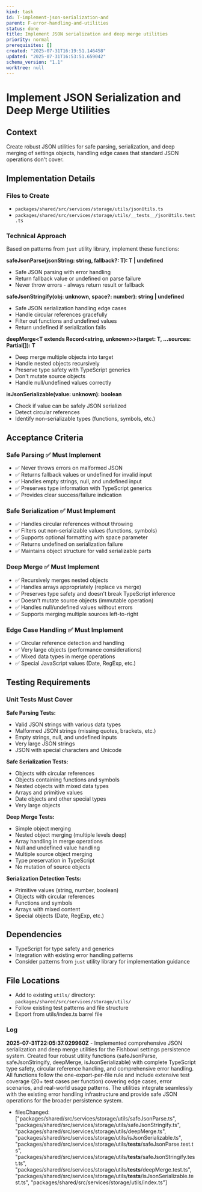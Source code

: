 ```yaml
---
kind: task
id: T-implement-json-serialization-and
parent: F-error-handling-and-utilities
status: done
title: Implement JSON serialization and deep merge utilities
priority: normal
prerequisites: []
created: "2025-07-31T16:19:51.146458"
updated: "2025-07-31T16:53:51.659042"
schema_version: "1.1"
worktree: null
---
```


# Implement JSON Serialization and Deep Merge Utilities

## Context

Create robust JSON utilities for safe parsing, serialization, and deep merging of settings objects, handling edge cases that standard JSON operations don't cover.

## Implementation Details

### Files to Create

- `packages/shared/src/services/storage/utils/jsonUtils.ts`
- `packages/shared/src/services/storage/utils/__tests__/jsonUtils.test.ts`

### Technical Approach

Based on patterns from `just` utility library, implement these functions:

**safeJsonParse<T>(jsonString: string, fallback?: T): T | undefined**

- Safe JSON parsing with error handling
- Return fallback value or undefined on parse failure
- Never throw errors - always return result or fallback

**safeJsonStringify(obj: unknown, space?: number): string | undefined**

- Safe JSON serialization handling edge cases
- Handle circular references gracefully
- Filter out functions and undefined values
- Return undefined if serialization fails

**deepMerge<T extends Record<string, unknown>>(target: T, ...sources: Partial<T>[]): T**

- Deep merge multiple objects into target
- Handle nested objects recursively
- Preserve type safety with TypeScript generics
- Don't mutate source objects
- Handle null/undefined values correctly

**isJsonSerializable(value: unknown): boolean**

- Check if value can be safely JSON serialized
- Detect circular references
- Identify non-serializable types (functions, symbols, etc.)

## Acceptance Criteria

### Safe Parsing ✅ Must Implement

- ✅ Never throws errors on malformed JSON
- ✅ Returns fallback values or undefined for invalid input
- ✅ Handles empty strings, null, and undefined input
- ✅ Preserves type information with TypeScript generics
- ✅ Provides clear success/failure indication

### Safe Serialization ✅ Must Implement

- ✅ Handles circular references without throwing
- ✅ Filters out non-serializable values (functions, symbols)
- ✅ Supports optional formatting with space parameter
- ✅ Returns undefined on serialization failure
- ✅ Maintains object structure for valid serializable parts

### Deep Merge ✅ Must Implement

- ✅ Recursively merges nested objects
- ✅ Handles arrays appropriately (replace vs merge)
- ✅ Preserves type safety and doesn't break TypeScript inference
- ✅ Doesn't mutate source objects (immutable operation)
- ✅ Handles null/undefined values without errors
- ✅ Supports merging multiple sources left-to-right

### Edge Case Handling ✅ Must Implement

- ✅ Circular reference detection and handling
- ✅ Very large objects (performance considerations)
- ✅ Mixed data types in merge operations
- ✅ Special JavaScript values (Date, RegExp, etc.)

## Testing Requirements

### Unit Tests Must Cover

**Safe Parsing Tests:**

- Valid JSON strings with various data types
- Malformed JSON strings (missing quotes, brackets, etc.)
- Empty strings, null, and undefined inputs
- Very large JSON strings
- JSON with special characters and Unicode

**Safe Serialization Tests:**

- Objects with circular references
- Objects containing functions and symbols
- Nested objects with mixed data types
- Arrays and primitive values
- Date objects and other special types
- Very large objects

**Deep Merge Tests:**

- Simple object merging
- Nested object merging (multiple levels deep)
- Array handling in merge operations
- Null and undefined value handling
- Multiple source object merging
- Type preservation in TypeScript
- No mutation of source objects

**Serialization Detection Tests:**

- Primitive values (string, number, boolean)
- Objects with circular references
- Functions and symbols
- Arrays with mixed content
- Special objects (Date, RegExp, etc.)

## Dependencies

- TypeScript for type safety and generics
- Integration with existing error handling patterns
- Consider patterns from `just` utility library for implementation guidance

## File Locations

- Add to existing `utils/` directory: `packages/shared/src/services/storage/utils/`
- Follow existing test patterns and file structure
- Export from utils/index.ts barrel file

### Log

**2025-07-31T22:05:37.029960Z** - Implemented comprehensive JSON serialization and deep merge utilities for the Fishbowl settings persistence system. Created four robust utility functions (safeJsonParse, safeJsonStringify, deepMerge, isJsonSerializable) with complete TypeScript type safety, circular reference handling, and comprehensive error handling. All functions follow the one-export-per-file rule and include extensive test coverage (20+ test cases per function) covering edge cases, error scenarios, and real-world usage patterns. The utilities integrate seamlessly with the existing error handling infrastructure and provide safe JSON operations for the broader persistence system.

- filesChanged: ["packages/shared/src/services/storage/utils/safeJsonParse.ts", "packages/shared/src/services/storage/utils/safeJsonStringify.ts", "packages/shared/src/services/storage/utils/deepMerge.ts", "packages/shared/src/services/storage/utils/isJsonSerializable.ts", "packages/shared/src/services/storage/utils/__tests__/safeJsonParse.test.ts", "packages/shared/src/services/storage/utils/__tests__/safeJsonStringify.test.ts", "packages/shared/src/services/storage/utils/__tests__/deepMerge.test.ts", "packages/shared/src/services/storage/utils/__tests__/isJsonSerializable.test.ts", "packages/shared/src/services/storage/utils/index.ts"]
